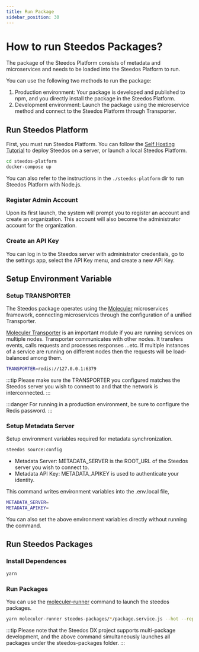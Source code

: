 ```yaml
---
title: Run Package
sidebar_position: 30
---
```


# How to run Steedos Packages?

The package of the Steedos Platform consists of metadata and microservices and needs to be loaded into the Steedos Platform to run. 

You can use the following two methods to run the package:

1. Production environment: Your package is developed and published to npm, and you directly install the package in the Steedos Platform. 
2. Development environment: Launch the package using the microservice method and connect to the Steedos Platform through Transporter.


## Run Steedos Platform

First, you must run Steedos Platform. You can follow the [Self Hosting Tutorial](/deploy/deploy-docker) to deploy Steedos on a server, or launch a local Steedos Platform.

```bash
cd steedos-platform
docker-compose up
```

You can also refer to the instructions in the `./steedos-platform` dir to run Steedos Platform with Node.js.

### Register Admin Account

Upon its first launch, the system will prompt you to register an account and create an organization. This account will also become the administrator account for the organization.

### Create an API Key

You can log in to the Steedos server with administrator credentials, go to the settings app, select the API Key menu, and create a new API Key.

## Setup Environment Variable

### Setup TRANSPORTER

The Steedos package operates using the [Moleculer](https://moleculer.services/docs) microservices framework, connecting microservices through the configuration of a unified Transporter.

[Moleculer Transporter](https://moleculer.services/docs/0.14/networking) is an important module if you are running services on multiple nodes. Transporter communicates with other nodes. It transfers events, calls requests and processes responses …etc. If multiple instances of a service are running on different nodes then the requests will be load-balanced among them.

```bash
TRANSPORTER=redis://127.0.0.1:6379
```
:::tip
Please make sure the TRANSPORTER you configured matches the Steedos server you wish to connect to and that the network is interconnected. 
:::

:::danger
For running in a production environment, be sure to configure the Redis password.
:::

### Setup Metadata Server

Setup environment variables required for metadata synchronization.

```bash
steedos source:config
```

- Metadata Server: METADATA_SERVER is the ROOT_URL of the Steedos server you wish to connect to.
- Metadata API Key: METADATA_APIKEY is used to authenticate your identity. 

This command writes environment variables into the .env.local file, 

```bash
METADATA_SERVER=
METADATA_APIKEY=
```

You can also set the above environment variables directly without running the command.

## Run Steedos Packages

### Install Dependences

```bash
yarn
```

### Run Packages

You can use the [moleculer-runner](https://moleculer.services/docs/0.14/runner) command to launch the steedos packages.

```bash
yarn moleculer-runner steedos-packages/*/package.service.js --hot --repl
```

:::tip
Please note that the Steedos DX project supports multi-package development, and the above command simultaneously launches all packages under the steedos-packages folder.
:::